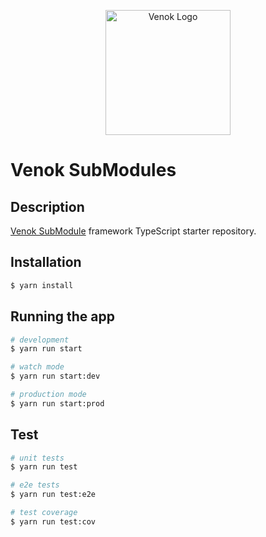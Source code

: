 <p align="center">
  <a href="http://github.com/venokjs" target="blank"><img src="https://i.yapx.cc/WU0cB.png" width="200" alt="Venok Logo" /></a>
</p>

# Venok SubModules

## Description

[Venok SubModule](https://github.com/venokjs) framework TypeScript starter repository.

## Installation

```bash
$ yarn install
```

## Running the app

```bash
# development
$ yarn run start

# watch mode
$ yarn run start:dev

# production mode
$ yarn run start:prod
```

## Test

```bash
# unit tests
$ yarn run test

# e2e tests
$ yarn run test:e2e

# test coverage
$ yarn run test:cov
```

